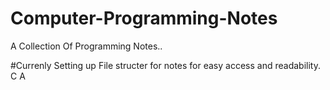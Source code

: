 # Computer-Programming-Notes
A Collection Of Programming Notes..

#Currenly Setting up File structer for notes for easy access and readability.
C
A
